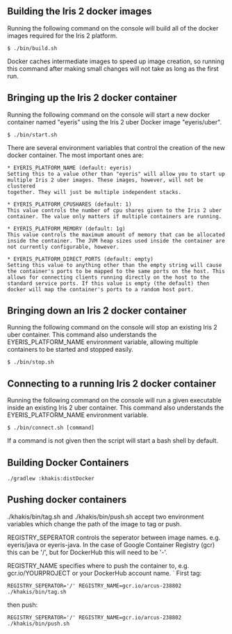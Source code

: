 ## Building the Iris 2 docker images


Running the following command on the console will build all of the docker
images required for the Iris 2 platform.

```
$ ./bin/build.sh
```

Docker caches intermediate images to speed up image creation, so running this
command after making small changes will not take as long as the first run.

## Bringing up the Iris 2 docker container

Running the following command on the console will start a new docker container
named "eyeris" using the Iris 2 uber Docker image "eyeris/uber".

```
$ ./bin/start.sh
```

There are several environment variables that control the creation of the new
docker container. The most important ones are:

    * EYERIS_PLATFORM_NAME (default: eyeris)
    Setting this to a value other than "eyeris" will allow you to start up
    multiple Iris 2 uber images. These images, however, will not be clustered
    together. They will just be multiple independent stacks.

    * EYERIS_PLATFORM_CPUSHARES (default: 1)
    This value controls the number of cpu shares given to the Iris 2 uber
    container. The value only matters if multiple containers are running.

    * EYERIS_PLATFORM_MEMORY (default: 1g)
    This value controls the maximum amount of memory that can be allocated
    inside the container. The JVM heap sizes used inside the container are
    not currently configurable, however.

    * EYERIS_PLATFORM_DIRECT_PORTS (default: empty)
    Setting this value to anything other than the empty string will cause
    the container's ports to be mapped to the same ports on the host. This
    allows for connecting clients running directly on the host to the
    standard service ports. If this value is empty (the default) then
    docker will map the container's ports to a random host port.

## Bringing down an Iris 2 docker container

Running the following command on the console will stop an existing Iris 2 uber
container. This command also understands the EYERIS\_PLATFORM\_NAME environment
variable, allowing multiple containers to be started and stopped easily.

```
$ ./bin/stop.sh
```

## Connecting to a running Iris 2 docker container

Running the following command on the console will run a given executable inside
an existing Iris 2 uber container. This command also understands the
EYERIS\_PLATFORM\_NAME environment variable.

```
$ ./bin/connect.sh [command]
```

If a command is not given then the script will start a bash shell by default.


## Building Docker Containers

```
./gradlew :khakis:distDocker
```

## Pushing docker containers

./khakis/bin/tag.sh and ./khakis/bin/push.sh accept two environment variables which change the path of the image to tag or push.

REGISTRY_SEPERATOR controls the seperator between image names. e.g. eyeris/java or eyeris-java. In the case of Google Container Registry (gcr) this can be '/', but for DockerHub this will need to be '-'.

REGISTRY_NAME specifies where to push the container to, e.g. gcr.io/YOURPROJECT or your DockerHub account name.
`
First tag:
```
REGISTRY_SEPERATOR='/' REGISTRY_NAME=gcr.io/arcus-238802 ./khakis/bin/tag.sh
```
then push:
```
REGISTRY_SEPERATOR='/' REGISTRY_NAME=gcr.io/arcus-238802 ./khakis/bin/push.sh
```

